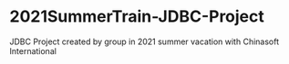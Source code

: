 # 2021SummerTrain-JDBC-Project
JDBC Project created by group in 2021 summer vacation with Chinasoft International
